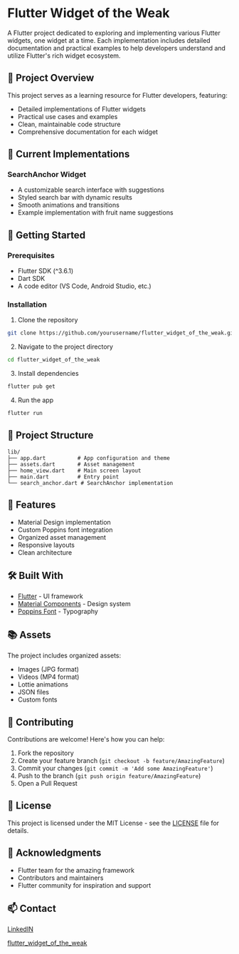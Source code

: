 # Flutter Widget of the Weak

A Flutter project dedicated to exploring and implementing various Flutter widgets, one widget at a time. Each implementation includes detailed documentation and practical examples to help developers understand and utilize Flutter's rich widget ecosystem.

## 🎯 Project Overview

This project serves as a learning resource for Flutter developers, featuring:

- Detailed implementations of Flutter widgets
- Practical use cases and examples
- Clean, maintainable code structure
- Comprehensive documentation for each widget

## 📱 Current Implementations

### SearchAnchor Widget

- A customizable search interface with suggestions
- Styled search bar with dynamic results
- Smooth animations and transitions
- Example implementation with fruit name suggestions

## 🚀 Getting Started

### Prerequisites

- Flutter SDK (^3.6.1)
- Dart SDK
- A code editor (VS Code, Android Studio, etc.)

### Installation

1. Clone the repository

```bash
git clone https://github.com/yourusername/flutter_widget_of_the_weak.git
```

2. Navigate to the project directory

```bash
cd flutter_widget_of_the_weak
```

3. Install dependencies

```bash
flutter pub get
```

4. Run the app

```bash
flutter run
```

## 📂 Project Structure

```
lib/
├── app.dart          # App configuration and theme
├── assets.dart       # Asset management
├── home_view.dart    # Main screen layout
├── main.dart         # Entry point
└── search_anchor.dart # SearchAnchor implementation
```

## 🎨 Features

- Material Design implementation
- Custom Poppins font integration
- Organized asset management
- Responsive layouts
- Clean architecture

## 🛠️ Built With

- [Flutter](https://flutter.dev/) - UI framework
- [Material Components](https://material.io/components) - Design system
- [Poppins Font](https://fonts.google.com/specimen/Poppins) - Typography

## 📚 Assets

The project includes organized assets:

- Images (JPG format)
- Videos (MP4 format)
- Lottie animations
- JSON files
- Custom fonts

## 🤝 Contributing

Contributions are welcome! Here's how you can help:

1. Fork the repository
2. Create your feature branch (`git checkout -b feature/AmazingFeature`)
3. Commit your changes (`git commit -m 'Add some AmazingFeature'`)
4. Push to the branch (`git push origin feature/AmazingFeature`)
5. Open a Pull Request

## 📝 License

This project is licensed under the MIT License - see the [LICENSE](LICENSE) file for details.

## 🙏 Acknowledgments

- Flutter team for the amazing framework
- Contributors and maintainers
- Flutter community for inspiration and support

## 📫 Contact

[LinkedIN](https://www.linkedin.com/in/mahmoud-hamdy-alashwah/en/)

[flutter_widget_of_the_weak](https://github.com/mahmoodhamdi/flutter_widget_of_the_weak)
